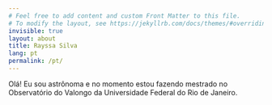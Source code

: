 ```yaml
---
# Feel free to add content and custom Front Matter to this file.
# To modify the layout, see https://jekyllrb.com/docs/themes/#overriding-theme-defaults
invisible: true
layout: about
title: Rayssa Silva
lang: pt
permalink: /pt/
---
```

Olá! Eu sou astrônoma e no momento estou fazendo mestrado no Observatório do Valongo da Universidade Federal do Rio de Janeiro. 